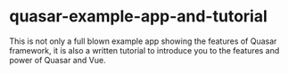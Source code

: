 # quasar-example-app-and-tutorial
This is not only a full blown example app showing the features of Quasar framework, it is also a written tutorial to introduce you to the features and power of Quasar and Vue.
